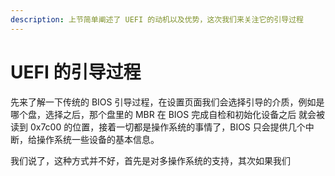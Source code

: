```yaml
---
description: 上节简单阐述了 UEFI 的动机以及优势，这次我们来关注它的引导过程
---
```


# UEFI 的引导过程

先来了解一下传统的 BIOS 引导过程，在设置页面我们会选择引导的介质，例如是哪个盘，选择之后，那个盘里的 MBR 在 BIOS 完成自检和初始化设备之后 就会被读到 0x7c00 的位置，接着一切都是操作系统的事情了，BIOS 只会提供几个中断，给操作系统一些设备的基本信息。

我们说了，这种方式并不好，首先是对多操作系统的支持，其次如果我们

